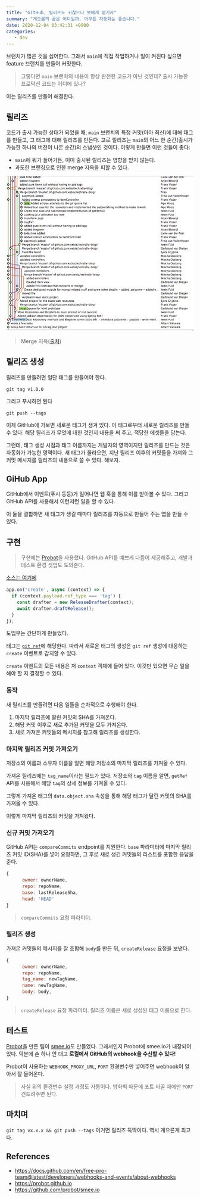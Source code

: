 ```yaml
---
title: "GitHub, 릴리즈도 귀찮으니 봇에게 맡기자"
summary: "게으름의 끝은 어디일까. 아무튼 자동화는 좋습니다."
date: 2020-12-04 03:42:31 +0900
categories:
   - dev
---
```


브랜치가 많은 것을 싫어한다. 그래서 `main`에 직접 작업하거나 일이 커진다 싶으면 feature 브랜치를 만들어 커밋한다.

> 그렇다면 `main` 브랜치의 내용이 항상 완전한 코드가 아닌 것인데? 출시 가능한 프로덕션 코드는 어디에 있나?

이는 릴리즈를 만들어 해결한다.

## 릴리즈

코드가 출시 가능한 상태가 되었을 때, `main` 브랜치의 특정 커밋(아마 최신)에 대해 태그를 만들고, 그 태그에 대해 릴리즈를 만든다. 고로 릴리즈는 `main`의 어느 한 순간(출시가 가능한 하나의 버전이 나온 순간)의 스냅샷인 것이다. 이렇게 만들면 이런 것들이 좋다:

- `main`에 뭐가 들어가든, 이미 출시된 릴리즈는 영향을 받지 않는다.
- 과도한 브랜칭으로 인한 merge 지옥을 피할 수 있다.

![merge-hell](/assets/images/Tl102fo.png)

> Merge 지옥([출처](https://xebia.com/blog/git-workflow/git-merge-hell))

## 릴리즈 생성

릴리즈를 만들려면 일단 태그를 만들어야 한다.

~~~
git tag v1.0.0
~~~

그리고 푸시하면 된다

~~~
git push --tags
~~~

이제 GitHub에 가보면 새로운 태그가 생겨 있다. 이 태그로부터 새로운 릴리즈를 만들 수 있다. 해당 릴리즈가 무엇에 대한 것인지 내용을 써 주고, 적당한 에셋들을 담는다.

그런데, 태그 생성 시점과 태그 이름까지는 개발자의 영역이지만 릴리즈를 만드는 것은 자동화가 가능한 영역이다. 새 태그가 올라오면, 지난 릴리즈 이후의 커밋들을 가져와 그 커밋 메시지를 릴리즈의 내용으로 쓸 수 있다. 해보자.

## GiHub App

GitHub에서 이벤트(푸시 등등)가 일어나면 웹 훅을 통해 이를 받아볼 수 있다. 그리고 GitHub API를 사용해서 이런저런 일을 할 수 있다.

이 둘을 결합하면 새 태그가 생길 때마다 릴리즈를 자동으로 만들어 주는 앱을 만들 수 있다.

## 구현

> 구현에는 [Probot](https://probot.github.io)을 사용했다. GitHub API를 예쁘게 다듬어 제공해주고, 개발과 테스트 환경 셋업도 도와준다.

[소스는 여기에](https://github.com/potados99/cafeteria-bot)

~~~js
app.on('create', async (context) => {
  if (context.payload.ref_type === 'tag') {
    const drafter = new ReleaseDrafter(context);
    await drafter.draftRelease();
  }
});
~~~

도입부는 간단하게 만들었다.

태그는 [`git ref`](https://docs.github.com/en/free-pro-team@latest/rest/reference/git#get-a-reference)에 해당한다. 따라서 새로운 태그의 생성은 `git ref` 생성에 대응하는 `create` 이벤트로 감지할 수 있다.

`create` 이벤트의 모든 내용은 저 `context` 객체에 들어 있다. 이것만 있으면 무슨 일을 해야 할 지 결정할 수 있다.

### 동작

새 릴리즈를 만들려면 다음 일들을 순차적으로 수행해야 한다.

1. 마지막 릴리즈에 딸린 커밋의 SHA를 가져온다.
2. 해당 커밋 이후로 새로 추가된 커밋을 모두 가져온다.
3. 새로 가져온 커밋들의 메시지를 참고해 릴리즈를 생성한다.

### 마지막 릴리즈 커밋 가져오기

저장소의 이름과 소유자 이름을 알면 해당 저장소의 마지막 릴리즈를 가져올 수 있다.

가져온 릴리즈에는 `tag_name`이라는 필드가 있다. 저장소와 `tag` 이름을 알면, `getRef` API를 사용해서 해당 `tag`의 상세 정보를 가져올 수 있다.

그렇게 가져온 태그의 `data.object.sha` 속성을 통해 해당 태그가 달린 커밋의 SHA를 가져올 수 있다.

이렇게 마지막 릴리즈의 커밋을 가져왔다.

### 신규 커밋 가져오기

GitHub API는 `compareCommits` endpoint를 지원한다. `base` 파라미터에 마지막 릴리즈 커밋 ID(SHA)를 넣어 요청하면, 그 후로 새로 생긴 커밋들의 리스트를 포함한 응답을 준다.

~~~js
{
      owner: ownerName,
      repo: repoName,
      base: lastReleaseSha,
      head: 'HEAD'
}
~~~

> `compareCommits` 요청 파라미터.

### 릴리즈 생성

가져온 커밋들의 메시지를 잘 조합해 `body`를 만든 뒤, `createRelease` 요청을 보낸다.

~~~js
{
      owner: ownerName,
      repo: repoName,
      tag_name: newTagName,
      name: newTagName,
      body: body,
}
~~~

> `createRelease` 요청 파라미터. 릴리즈 이름은 새로 생성된 태그 이름으로 한다.

## 테스트

[Probot](https://probot.github.io)을 만든 팀이 [smee.io](https://github.com/probot/smee.io)도 만들었다. 그래서인지 Probot에 smee.io가 내장되어 있다. 덕분에 손 하나 안 대고 **로컬에서 GitHub의 webhook을 수신할 수 있다!**

Probot이 사용하는 `WEBHOOK_PROXY_URL`, `PORT` 환경변수만 넣어주면 webhook이 알아서 잘 들어온다.

> 사실 위의 환경변수 설정 과정도 자동이다. 방화벽 때문에 포트 바꿀 때에만 `PORT` 건드려주면 된다.

## 마치며

`git tag vx.x.x && git push --tags` 이거면 릴리즈 뚝딱이다. 역시 게으른게 최고다.

## References

- https://docs.github.com/en/free-pro-team@latest/developers/webhooks-and-events/about-webhooks
- https://probot.github.io
- https://github.com/probot/smee.io
